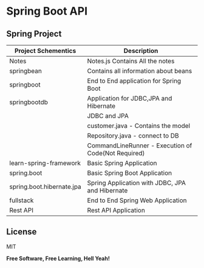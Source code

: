 # Spring Boot API

## Spring Project

| Project Schementics       | Description                                         |
| ------------------------- | --------------------------------------------------- |
| Notes                     | Notes.js Contains All the notes                     |
| springbean                | Contains all information about beans                |
| springboot                | End to End application for Spring Boot              |
| springbootdb              | Application for JDBC,JPA and Hibernate              |
|                           | JDBC and JPA                                        |
|                           | customer.java - Contains the model                  |
|                           | Repository.java - connect to DB                     |
|                           | CommandLineRunner - Execution of Code(Not Required) |
| learn-spring-framework    | Basic Spring Application                            |
| spring.boot               | Basic Spring Boot Application                       |
| spring.boot.hibernate.jpa | Spring Application with JDBC, JPA and Hibernate     |
| fullstack                 | End to End Spring Web Application                   |
| Rest API                  | Rest API Application                                |

## License

MIT

**Free Software, Free Learning, Hell Yeah!**
